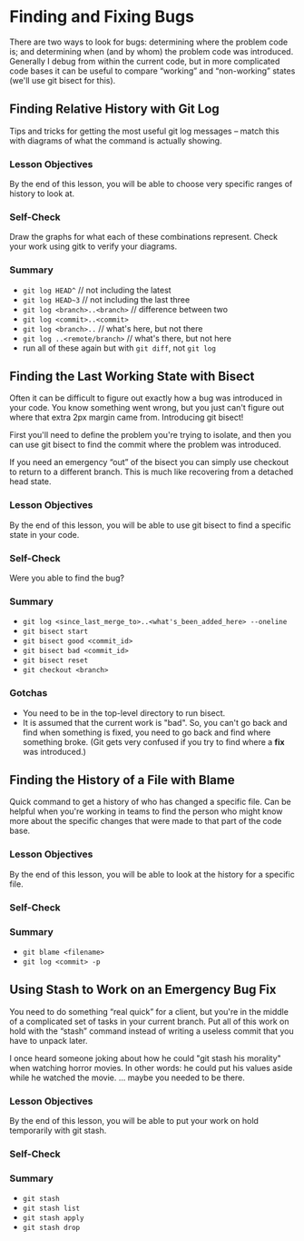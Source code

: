 # Finding and Fixing Bugs

There are two ways to look for bugs: determining where the problem code is; and determining when (and by whom) the problem code was introduced. Generally I debug from within the current code, but in more complicated code bases it can be useful to compare “working” and “non-working” states (we'll use git bisect for this).

## Finding Relative History with Git Log

Tips and tricks for getting the most useful git log messages – match
this with diagrams of what the command is actually showing.

### Lesson Objectives

By the end of this lesson, you will be able to choose very specific
ranges of history to look at.

### Self-Check

Draw the graphs for what each of these combinations represent. Check
your work using gitk to verify your diagrams.

### Summary

- `git log HEAD^` // not including the latest
- `git log HEAD~3` // not including the last three
- `git log <branch>..<branch>` // difference between two
- `git log <commit>..<commit>`
- `git log <branch>..` // what's here, but not there
- `git log ..<remote/branch>` // what's there, but not here
- run all of these again but with `git diff`, not `git log`

## Finding the Last Working State with Bisect

Often it can be difficult to figure out exactly how a bug was
introduced in your code. You know something went wrong, but you just
can't figure out where that extra 2px margin came from. Introducing
git bisect!

First you'll need to define the problem you're trying to isolate,
and then you can use git bisect to find the commit where the problem
was introduced. 

If you need an emergency “out” of the bisect you can simply use
checkout to return to a different branch. This is much like
recovering from a detached head state.

### Lesson Objectives

By the end of this lesson, you will be able to use git bisect to
find a specific state in your code.

### Self-Check

Were you able to find the bug?

### Summary

- `git log <since_last_merge_to>..<what's_been_added_here> --oneline`
- `git bisect start`
- `git bisect good <commit_id>`
- `git bisect bad <commit_id>`
- `git bisect reset`
- `git checkout <branch>`

### Gotchas

- You need to be in the top-level directory to run bisect.
- It is assumed that the current work is "bad". So, you can't go
  back and find when something is fixed, you need to go back and
  find where something broke. (Git gets very confused if you try to
  find where a **fix** was introduced.)

## Finding the History of a File with Blame

Quick command to get a history of who has changed a specific file.
Can be helpful when you're working in teams to find the person who
might know more about the specific changes that were made to that
part of the code base.

### Lesson Objectives

By the end of this lesson, you will be able to look at the history
for a specific file.

### Self-Check

### Summary

- `git blame <filename>`
- `git log <commit> -p`

## Using Stash to Work on an Emergency Bug Fix

You need to do something “real quick” for a client, but you're in
the middle of a complicated set of tasks in your current branch. Put
all of this work on hold with the “stash” command instead of writing
a useless commit that you have to unpack later.

I once heard someone joking about how he could "git stash his
morality" when watching horror movies. In other words: he could put
his values aside while he watched the movie. ... maybe you needed to
be there.

### Lesson Objectives

By the end of this lesson, you will be able to put your work on hold
temporarily with git stash.

### Self-Check

### Summary

- `git stash`
- `git stash list`
- `git stash apply`
- `git stash drop`
